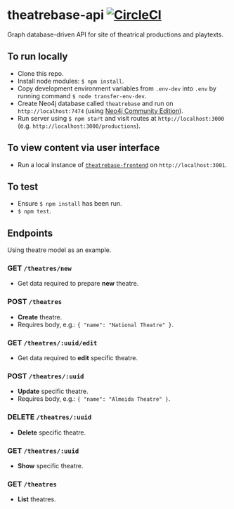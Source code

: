 # theatrebase-api [![CircleCI](https://circleci.com/gh/andygout/theatrebase-api.svg?style=svg)](https://circleci.com/gh/andygout/theatrebase-api)

Graph database-driven API for site of theatrical productions and playtexts.

## To run locally
- Clone this repo.
- Install node modules: `$ npm install`.
- Copy development environment variables from `.env-dev` into `.env` by running command `$ node transfer-env-dev`.
- Create Neo4j database called `theatrebase` and run on `http://localhost:7474` (using [Neo4j Community Edition](https://neo4j.com/download/community-edition)).
- Run server using `$ npm start` and visit routes at `http://localhost:3000` (e.g. `http://localhost:3000/productions`).

## To view content via user interface
- Run a local instance of [`theatrebase-frontend`](https://github.com/andygout/theatrebase-frontend) on `http://localhost:3001`.

## To test
- Ensure `$ npm install` has been run.
- `$ npm test`.

## Endpoints
Using theatre model as an example.

### GET `/theatres/new`
- Get data required to prepare **new** theatre.

### POST `/theatres`
- **Create** theatre.
- Requires body, e.g.: `{ "name": "National Theatre" }`.

### GET `/theatres/:uuid/edit`
- Get data required to **edit** specific theatre.

### POST `/theatres/:uuid`
- **Update** specific theatre.
- Requires body, e.g.: `{ "name": "Almeida Theatre" }`.

### DELETE `/theatres/:uuid`
- **Delete** specific theatre.

### GET `/theatres/:uuid`
- **Show** specific theatre.

### GET `/theatres`
- **List** theatres.
